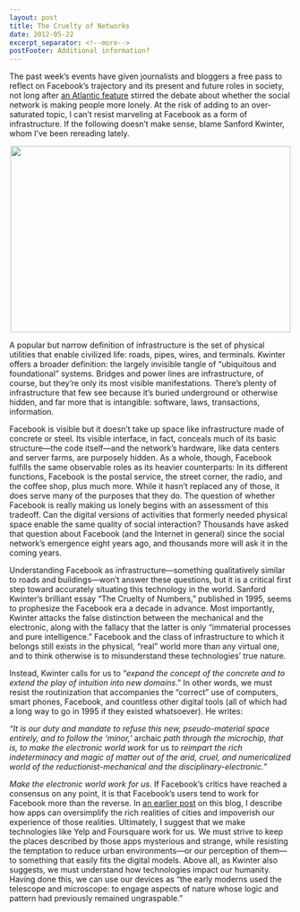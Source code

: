 ```yaml
---
layout: post
title: The Cruelty of Networks
date: 2012-05-22
excerpt_separator: <!--more-->
postFooter: Additional information?
---
```


The past week’s events have given journalists and bloggers a free pass to reflect on Facebook’s trajectory and its present and future roles in society, not long after <a href="http://www.theatlantic.com/magazine/archive/2012/05/is-facebook-making-us-lonely/8930/">an Atlantic feature</a> stirred the debate about whether the social network is making people more lonely. At the risk of adding to an over-saturated topic, I can’t resist marveling at Facebook as a form of infrastructure. If the following doesn’t make sense, blame Sanford Kwinter, whom I’ve been rereading lately.
<p style="text-align:center;"><a href="http://kneelingbus.files.wordpress.com/2012/05/stord-large.jpg"><img class="size-full wp-image-199 aligncenter" style="border-style:initial;border-color:initial;margin-top:0;margin-bottom:0;border-width:0;" title="Stord-large" src="http://kneelingbus.files.wordpress.com/2012/05/stord-large.jpg" alt="" width="500" height="333" /></a></p>
A popular but narrow definition of infrastructure is the set of physical utilities that enable civilized life: roads, pipes, wires, and terminals. Kwinter offers a broader definition: the largely invisible tangle of “ubiquitous and foundational” systems. Bridges and power lines are infrastructure, of course, but they’re only its most visible manifestations. There’s plenty of infrastructure that few see because it’s buried underground or otherwise hidden, and far more that is intangible: software, laws, transactions, information.

Facebook is visible but it doesn’t take up space like infrastructure made of concrete or steel. Its visible interface, in fact, conceals much of its basic structure—the code itself—and the network’s hardware, like data centers and server farms, are purposely hidden. As a whole, though, Facebook fulfills the same observable roles as its heavier counterparts: In its different functions, Facebook is the postal service, the street corner, the radio, and the coffee shop, plus much more. While it hasn’t replaced any of those, it does serve many of the purposes that they do. The question of whether Facebook is really making us lonely begins with an assessment of this tradeoff. Can the digital versions of activities that formerly needed physical space enable the same quality of social interaction? Thousands have asked that question about Facebook (and the Internet in general) since the social network’s emergence eight years ago, and thousands more will ask it in the coming years.

Understanding Facebook as infrastructure—something qualitatively similar to roads and buildings—won’t answer these questions, but it is a critical first step toward accurately situating this technology in the world. Sanford Kwinter’s brilliant essay “The Cruelty of Numbers,” published in 1995, seems to prophesize the Facebook era a decade in advance. Most importantly, Kwinter attacks the false distinction between the mechanical and the electronic, along with the fallacy that the latter is only “immaterial processes and pure intelligence.” Facebook and the class of infrastructure to which it belongs still exists in the physical, “real” world more than any virtual one, and to think otherwise is to misunderstand these technologies’ true nature.

Instead, Kwinter calls for us to “<em>expand the concept of the concrete and to extend the play of intuition into new domains</em>.” In other words, we must resist the routinization that accompanies the “correct” use of computers, smart phones, Facebook, and countless other digital tools (all of which had a long way to go in 1995 if they existed whatsoever). He writes:

<em>“It is our duty and mandate to refuse this new, pseudo-material space entirely, and to follow the ‘minor,’ </em>archaic<em> path through the microchip, that is, to make the electronic world work </em>for us<em> to reimpart the rich indeterminacy and magic of matter out of the arid, cruel, and numericalized world of the reductionist-mechanical and the disciplinary-electronic.”</em>

<em>Make the electronic world work for us</em>. If Facebook’s critics have reached a consensus on any point, it is that Facebook’s users tend to work for Facebook more than the reverse. In <a href="http://kneelingbus.wordpress.com/2012/03/15/you-are-not-a-packet-2/">an earlier post</a> on this blog, I describe how apps can oversimplify the rich realities of cities and impoverish our experience of those realities. Ultimately, I suggest that we make technologies like Yelp and Foursquare work for us. We must strive to keep the places described by those apps mysterious and strange, while resisting the temptation to reduce urban environments—or our perception of them—to something that easily fits the digital models. Above all, as Kwinter also suggests, we must understand how technologies impact our humanity. Having done this, we can use our devices as “the early moderns used the telescope and microscope: to engage aspects of nature whose logic and pattern had previously remained ungraspable.”